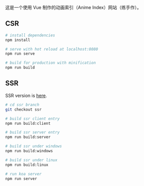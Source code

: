 
这是一个使用 Vue 制作的动画索引（Anime Index）网站（练手作）。  

## CSR

``` bash
# install dependencies
npm install

# serve with hot reload at localhost:8080
npm run serve

# build for production with minification
npm run build
```
## SSR
SSR version is [here](https://github.com/nekolr/anime-index/tree/ssr).  

```bash
# cd ssr branch
git checkout ssr

# build ssr client entry
npm run build:client

# build ssr server entry
npm run build:server

# build ssr under windows
npm run build:windows

# build ssr under linux
npm run build:linux

# run koa server
npm run server
```
